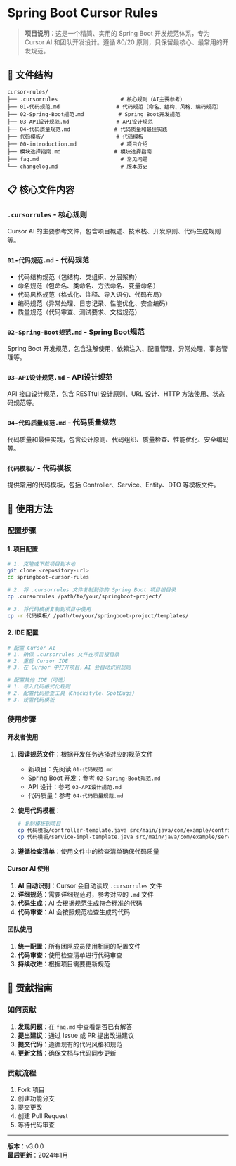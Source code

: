 # Spring Boot Cursor Rules

> **项目说明**：这是一个精简、实用的 Spring Boot 开发规范体系，专为 Cursor AI 和团队开发设计。遵循 80/20 原则，只保留最核心、最常用的开发规范。

## 📁 文件结构

```
cursor-rules/
├── .cursorrules                    # 核心规则（AI主要参考）
├── 01-代码规范.md                  # 代码规范（命名、结构、风格、编码规范）
├── 02-Spring-Boot规范.md           # Spring Boot开发规范
├── 03-API设计规范.md               # API设计规范
├── 04-代码质量规范.md              # 代码质量和最佳实践
├── 代码模板/                       # 代码模板
├── 00-introduction.md              # 项目介绍
├── 模块选择指南.md                 # 模块选择指南
├── faq.md                          # 常见问题
└── changelog.md                    # 版本历史
```

## 📋 核心文件内容

### `.cursorrules` - 核心规则
Cursor AI 的主要参考文件，包含项目概述、技术栈、开发原则、代码生成规则等。

### `01-代码规范.md` - 代码规范
- 代码结构规范（包结构、类组织、分层架构）
- 命名规范（包命名、类命名、方法命名、变量命名）
- 代码风格规范（格式化、注释、导入语句、代码布局）
- 编码规范（异常处理、日志记录、性能优化、安全编码）
- 质量规范（代码审查、测试要求、文档规范）

### `02-Spring-Boot规范.md` - Spring Boot规范
Spring Boot 开发规范，包含注解使用、依赖注入、配置管理、异常处理、事务管理等。

### `03-API设计规范.md` - API设计规范
API 接口设计规范，包含 RESTful 设计原则、URL 设计、HTTP 方法使用、状态码规范等。

### `04-代码质量规范.md` - 代码质量规范
代码质量和最佳实践，包含设计原则、代码组织、质量检查、性能优化、安全编码等。

### `代码模板/` - 代码模板
提供常用的代码模板，包括 Controller、Service、Entity、DTO 等模板文件。

## 🚀 使用方法

### 配置步骤

#### 1. 项目配置
```bash
# 1. 克隆或下载项目到本地
git clone <repository-url>
cd springboot-cursor-rules

# 2. 将 .cursorrules 文件复制到你的 Spring Boot 项目根目录
cp .cursorrules /path/to/your/springboot-project/

# 3. 将代码模板复制到项目中使用
cp -r 代码模板/ /path/to/your/springboot-project/templates/
```

#### 2. IDE 配置
```bash
# 配置 Cursor AI
# 1. 确保 .cursorrules 文件在项目根目录
# 2. 重启 Cursor IDE
# 3. 在 Cursor 中打开项目，AI 会自动识别规则

# 配置其他 IDE（可选）
# 1. 导入代码格式化规则
# 2. 配置代码检查工具（Checkstyle、SpotBugs）
# 3. 设置代码模板
```

### 使用步骤

#### 开发者使用
1. **阅读规范文件**：根据开发任务选择对应的规范文件
   - 新项目：先阅读 `01-代码规范.md`
   - Spring Boot 开发：参考 `02-Spring-Boot规范.md`
   - API 设计：参考 `03-API设计规范.md`
   - 代码质量：参考 `04-代码质量规范.md`

2. **使用代码模板**：
   ```bash
   # 复制模板到项目
   cp 代码模板/controller-template.java src/main/java/com/example/controller/
   cp 代码模板/service-impl-template.java src/main/java/com/example/service/impl/
   ```

3. **遵循检查清单**：使用文件中的检查清单确保代码质量

#### Cursor AI 使用
1. **AI 自动识别**：Cursor 会自动读取 `.cursorrules` 文件
2. **详细规范**：需要详细规范时，参考对应的 `.md` 文件
3. **代码生成**：AI 会根据规范生成符合标准的代码
4. **代码审查**：AI 会按照规范检查生成的代码

#### 团队使用
1. **统一配置**：所有团队成员使用相同的配置文件
2. **代码审查**：使用检查清单进行代码审查
3. **持续改进**：根据项目需要更新规范

## 🤝 贡献指南

### 如何贡献
1. **发现问题**：在 `faq.md` 中查看是否已有解答
2. **提出建议**：通过 Issue 或 PR 提出改进建议
3. **提交代码**：遵循现有的代码风格和规范
4. **更新文档**：确保文档与代码同步更新

### 贡献流程
1. Fork 项目
2. 创建功能分支
3. 提交更改
4. 创建 Pull Request
5. 等待代码审查

---

**版本**：v3.0.0  
**最后更新**：2024年1月
